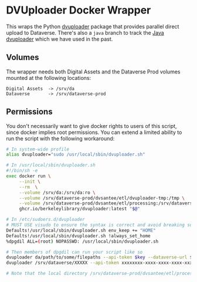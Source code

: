 # DVUploader Docker Wrapper

This wraps the Python [dvuploader](https://github.com/gdcc/python-dvuploader/) package that provides parallel direct upload to Dataverse. There's also a `java` branch to track the [Java dvuploader](https://github.com/GlobalDataverseCommunityConsortium/dataverse-uploader) which we have used in the past.

## Volumes

The wrapper needs both Digital Assets and the Dataverse Prod volumes mounted at the following locations:

```
Digital Assets  -> /srv/da
Dataverse       -> /srv/dataverse-prod
```

## Permissions

You don't necessarily want to give docker rights to users of this script, since docker implies root permissions. You can extend a limited ability to run the script with the following workaround:

```sh
# In system-wide profile
alias dvuploader="sudo /usr/local/sbin/dvuploader.sh"

# In /usr/local/sbin/dvuploader.sh
#!/bin/sh -e
exec docker run \
     --init \
     --rm  \
     --volume /srv/da:/srv/da:ro \
     --volume /srv/dataverse-prod/dvsantee/etl/dvuploader-tmp:/tmp \
     --volume /srv/dataverse-prod/dvsantee/etl/processing:/srv/dataverse:ro \
     ghcr.io/berkeleylibrary/dvuploader:latest "$@"

# In /etc/sudoers.d/dvuploader
# MUST USE visudo to ensure the syntax is correct and avoid breaking sudo.
Defaults!/usr/local/sbin/dvuploader.sh env_keep += "HOME"
Defaults!/usr/local/sbin/dvuploader.sh !always_set_home
%dpgdil ALL=(root) NOPASSWD: /usr/local/sbin/dvuploader.sh

# Then members of dpgdil can run your script like so
dvuploader da/path/to/some/filepaths --api-token $key --dataverse-url $server 
dvuploader /srv/dataverse/XXXXX --api-token xxxxxxxx-xxxx-xxxx-xxxx-xxxxxxxxxxx --dataverse-url https://datasets.lib.berkeley.edu --pid doi:10.60503/D3/XXXXX --recurse 

# Note that the local directory /srv/dataverse-prod/dvsantee/etl/processing/ is mapped to /srv/dataverse when you run the dvuploader script
```
